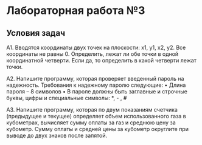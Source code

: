 # Лабораторная работа №3
## Условия задач
A1. Вводятся координаты двух точек на плоскости: x1, y1, x2, y2. Все координаты не равны 0. Определить, лежат ли обе точки в одной координатной четверти. Если да, то определить в какой четверти лежат точки.

A2. Напишите программу, которая проверяет введенный пароль на надежность. Требования к надежному паролю следующие:
• Длина пароля – 8 символов
• В пароле должны быть заглавные и строчные буквы, цифры и специальные символы: *, - , #

A3. Напишите программу, которая по двум показаниям счетчика (предыдущее и текущее) определяет объем использованного газа в кубометрах, вычисляет сумму оплаты за газ и среднюю цену за кубометр. Сумму оплаты и средней цены за кубометр округлите при выводе до двух знаков после запятой.
